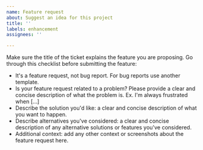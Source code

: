 ```yaml
---
name: Feature request
about: Suggest an idea for this project
title: ''
labels: enhancement
assignees: ''

---
```


Make sure the title of the ticket explains the feature you are proposing. Go through this checklist before submitting the feature:
 - It's a feature request, not bug report. For bug reports use another template.
 - Is your feature request related to a problem? Please provide a clear and concise description of what the problem is. Ex. I'm always frustrated when [...]
- Describe the solution you'd like: a clear and concise description of what you want to happen.
- Describe alternatives you've considered: a clear and concise description of any alternative solutions or features you've considered.
- Additional context: add any other context or screenshots about the feature request here.
